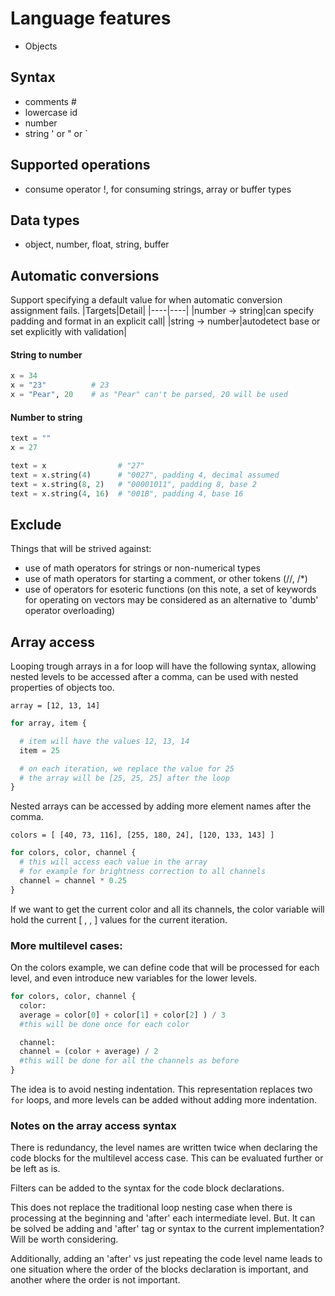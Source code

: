 # Language features
+ Objects
## Syntax
+ comments \#
+ lowercase id
+ number
+ string ' or " or `
## Supported operations
+ consume operator !, for consuming strings, array or buffer types

## Data types
+ object, number, float, string, buffer

## Automatic conversions
Support specifying a default value for when automatic conversion assignment fails.
|Targets|Detail|
|----|----|
|number -> string|can specify padding and format in an explicit call|
|string -> number|autodetect base or set explicitly with validation|

#### String to number
```python
x = 34
x = "23"          # 23
x = "Pear", 20    # as "Pear" can't be parsed, 20 will be used
```
#### Number to string
```python
text = ""
x = 27

text = x                # "27"
text = x.string(4)      # "0027", padding 4, decimal assumed
text = x.string(8, 2)   # "00001011", padding 8, base 2
text = x.string(4, 16)  # "001B", padding 4, base 16
```

## Exclude
Things that will be strived against:
+ use of math operators for strings or non-numerical types
+ use of math operators for starting a comment, or other tokens (//, /*)
+ use of operators for esoteric functions
(on this note, a set of keywords for operating on vectors may be considered as an alternative to 'dumb' operator overloading)

## Array access
Looping trough arrays in a for loop will have the following syntax, allowing nested levels to be accessed after a comma, can be used with nested properties of objects too.

`array = [12, 13, 14]`

```python
for array, item {

  # item will have the values 12, 13, 14
  item = 25

  # on each iteration, we replace the value for 25
  # the array will be [25, 25, 25] after the loop
}
```

Nested arrays can be accessed by adding more element names after the comma.

`colors = [ [40, 73, 116], [255, 180, 24], [120, 133, 143] ]`
```python
for colors, color, channel {
  # this will access each value in the array
  # for example for brightness correction to all channels 
  channel = channel * 0.25
}
```
If we want to get the current color and all its channels, the color variable will hold the current [ , , ] values for the current iteration.

### More multilevel cases:
On the colors example, we can define code that will be processed for each level, and even introduce new variables for the lower levels.
```python
for colors, color, channel {
  color:
  average = color[0] + color[1] + color[2] ) / 3
  #this will be done once for each color

  channel:
  channel = (color + average) / 2
  #this will be done for all the channels as before
}
```
The idea is to avoid nesting indentation. This representation replaces two `for` loops, and more levels can be added without adding more indentation.

### Notes on the array access syntax
There is redundancy, the level names are written twice when declaring the code blocks for the multilevel access case.
This can be evaluated further or be left as is.

Filters can be added to the syntax for the code block declarations.

This does not replace the traditional loop nesting case when there is processing at the beginning and 'after' each intermediate level. But. It can be solved be adding and 'after' tag or syntax to the current implementation? Will be worth considering.

Additionally, adding an 'after' vs just repeating the code level name leads to one situation where the order of the blocks declaration is important, and another where the order is not important.

